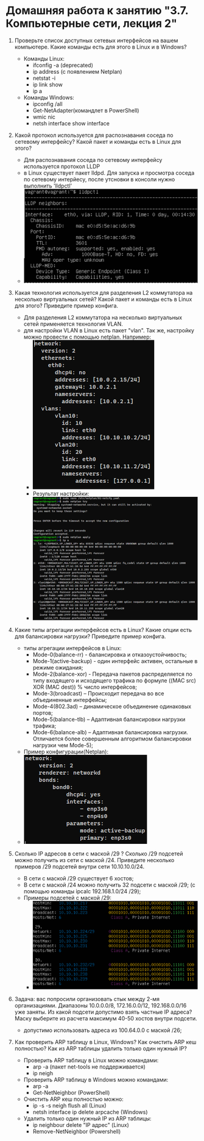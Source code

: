 Домашняя работа к занятию "3.7. Компьютерные сети, лекция 2"
=

1. Проверьте список доступных сетевых интерфейсов на вашем компьютере. Какие команды есть для этого в Linux и в Windows?  
    * Команды Linux:  
        * ifconfig -a (deprecated)
        * ip address (с появлением Netplan)
        * netstat -i  
        * ip link show
        * ip a
    * Команды Windows:  
        * ipconfig /all  
        * Get-NetAdapter(командлет в PowerShell)  
        * wmic nic
        * netsh interface show interface  

2. Какой протокол используется для распознавания соседа по сетевому интерфейсу? Какой пакет и команды есть в Linux для этого?
    * Для распознавания соседа по сетевому интерфейсу используется протокол LLDP
    * в Linux существует пакет lldpd. Для запуска и просмотра соседа по сетевому интерйесу, после утсновки в консоли нужно выполнить 'lldpctl'
    * ![alt text](pictures/03-sysadmin-07-net-04.PNG "lldp")

3. Какая технология используется для разделения L2 коммутатора на несколько виртуальных сетей? Какой пакет и команды есть в Linux для этого? Приведите пример конфига.
    * Для разделения L2 коммутатора на несколько виртуальных сетей применяется  технология VLAN.
    * для настройки VLAN в Linux есть пакет "vlan". Так же, настройку можно провести с помощью netplan. Например:
        * ![alt text](pictures/03-sysadmin-07-net-01.PNG "vlan netplan")  
        * Результат настройки:
        * ![alt text](pictures/03-sysadmin-07-net-02.PNG "ip a")  

4. Какие типы агрегации интерфейсов есть в Linux? Какие опции есть для балансировки нагрузки? Приведите пример конфига.
     * типы агрегации интерфейсов в Linux:
        * Mode-0(balance-rr) - балансировка и отказоустойчивость;
        * Mode-1(active-backup) - один интерфейс активен, остальные в режиме ожидания;
        * Mode-2(balance-xor) - Передача пакетов распределяется по типу входящего и исходящего трафика по формуле ((MAC src) XOR (MAC dest)) % число интерфейсов;
        * Mode-3(broadcast) – Происходит передача во все объединенные интерфейсы;
        * Mode-4(802.3ad) – динамическое объединение одинаковых портов;
        * Mode-5(balance-tlb) – Адаптивная балансировки нагрузки трафика;
        * Mode-6(balance-alb) – Адаптивная балансировка нагрузки. Отличается более совершенным алгоритмом балансировки нагрузки чем Mode-5);  
     * Пример конфигурации(Netplan):
     * ![alt text](pictures/03-sysadmin-07-net-03.PNG "bonding")  

5. Сколько IP адресов в сети с маской /29 ? Сколько /29 подсетей можно получить из сети с маской /24. Приведите несколько примеров /29 подсетей внутри сети 10.10.10.0/24.
     * В сети с маской /29 существует 6 хостов;  
     * В сети с маской /24 можно получить 32 подсети с маской /29; (с помощью команды ipcalc 192.168.1.0/24 /29); 
     * Примеры подсетей с маской /29:
          * ![alt text](pictures/03-sysadmin-07-net-05.PNG "ipcalc")  

6. Задача: вас попросили организовать стык между 2-мя организациями. Диапазоны 10.0.0.0/8, 172.16.0.0/12, 192.168.0.0/16 уже заняты. Из какой подсети допустимо взять частные IP адреса? Маску выберите из расчета максимум 40-50 хостов внутри подсети.
   * допустимо использовать адреса из 100.64.0.0 с маской /26;

7. Как проверить ARP таблицу в Linux, Windows? Как очистить ARP кеш полностью? Как из ARP таблицы удалить только один нужный IP?  
   * Проверить ARP таблицу в Linux можно командами:
        * arp -a (пакет net-tools не поддерживается)
        * ip neigh
   * Проверить ARP таблицу в Windows можно командами:
        * arp -a
        * Get-NetNeighbor (PowerShell)
   * Очистить ARP кеш полностью можно:
        * ip -s -s neigh flush all (Linux)
        * netsh interface ip delete arpcache (Windows)
   * Удалить только один нужный IP из ARP таблицы:
        * ip neighbour delete "IP адрес" (Linux)
        * Remove-NetNeighbor  (Powershell)